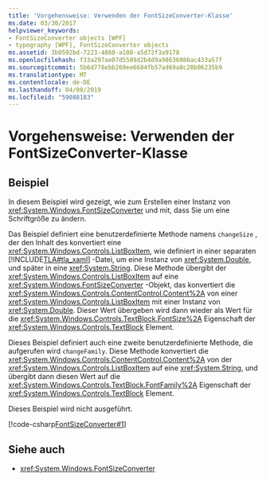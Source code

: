 ```yaml
---
title: 'Vorgehensweise: Verwenden der FontSizeConverter-Klasse'
ms.date: 03/30/2017
helpviewer_keywords:
- FontSizeConverter objects [WPF]
- typography [WPF], FontSizeConverter objects
ms.assetid: 3b0592bd-7223-4860-a108-a5d72f3a9178
ms.openlocfilehash: f33a297ae07d5509d2b4d9a98636086ac433a57f
ms.sourcegitcommit: 5b6d778ebb269ee6684fb57ad69a8c28b06235b9
ms.translationtype: MT
ms.contentlocale: de-DE
ms.lasthandoff: 04/08/2019
ms.locfileid: "59088183"
---
```

# <a name="how-to-use-the-fontsizeconverter-class"></a>Vorgehensweise: Verwenden der FontSizeConverter-Klasse
## <a name="example"></a>Beispiel  
 In diesem Beispiel wird gezeigt, wie zum Erstellen einer Instanz von <xref:System.Windows.FontSizeConverter> und mit, dass Sie um eine Schriftgröße zu ändern.  
  
 Das Beispiel definiert eine benutzerdefinierte Methode namens `changeSize` , der den Inhalt des konvertiert eine <xref:System.Windows.Controls.ListBoxItem>, wie definiert in einer separaten [!INCLUDE[TLA#tla_xaml](../../../../includes/tlasharptla-xaml-md.md)] -Datei, um eine Instanz von <xref:System.Double>, und später in eine <xref:System.String>. Diese Methode übergibt der <xref:System.Windows.Controls.ListBoxItem> auf eine <xref:System.Windows.FontSizeConverter> -Objekt, das konvertiert die <xref:System.Windows.Controls.ContentControl.Content%2A> von einer <xref:System.Windows.Controls.ListBoxItem> mit einer Instanz von <xref:System.Double>. Dieser Wert übergeben wird dann wieder als Wert für die <xref:System.Windows.Controls.TextBlock.FontSize%2A> Eigenschaft der <xref:System.Windows.Controls.TextBlock> Element.  
  
 Dieses Beispiel definiert auch eine zweite benutzerdefinierte Methode, die aufgerufen wird `changeFamily`. Diese Methode konvertiert die <xref:System.Windows.Controls.ContentControl.Content%2A> von der <xref:System.Windows.Controls.ListBoxItem> auf eine <xref:System.String>, und übergibt dann diesen Wert auf die <xref:System.Windows.Controls.TextBlock.FontFamily%2A> Eigenschaft der <xref:System.Windows.Controls.TextBlock> Element.  
  
 Dieses Beispiel wird nicht ausgeführt.  
  
 [!code-csharp[FontSizeConverter#1](~/samples/snippets/csharp/VS_Snippets_Wpf/FontSizeConverter/CSharp/Window1.xaml.cs#1)]  
  
## <a name="see-also"></a>Siehe auch

- <xref:System.Windows.FontSizeConverter>
